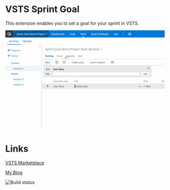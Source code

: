 # VSTS Sprint Goal

This extension enables you to set a goal for your sprint in VSTS.

![Gif showing Sprint Goal](images/dist/sprint-goal-gif.gif "Gif showing Sprint Goal")

# Links

[VSTS Marketplace](https://marketplace.visualstudio.com/items?itemName=keesschollaart.sprint-goal)

[My Blog](http://case.schollaart.net)

![Build status](https://caseonline.visualstudio.com/_apis/public/build/definitions/e3292a40-7e22-4ea2-bf37-12310b62b34a/6/badge)
